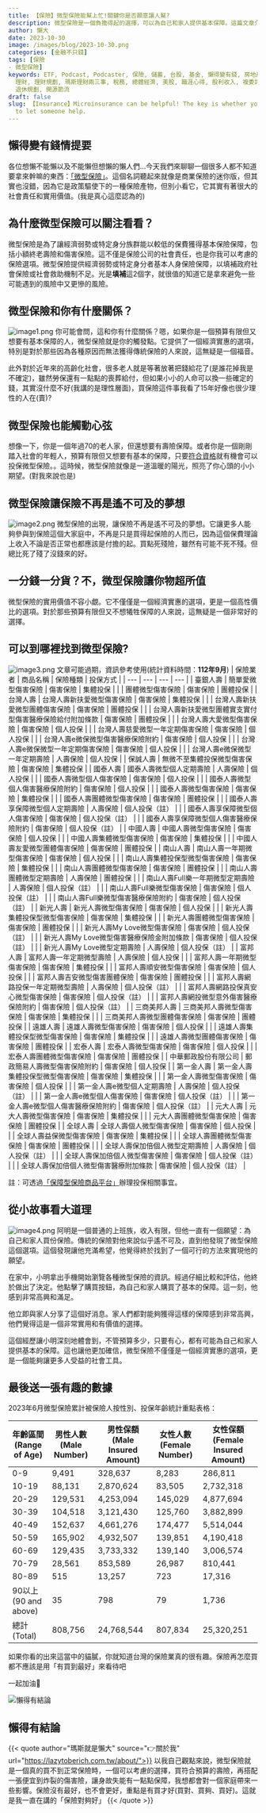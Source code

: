 ```yaml
---
title: 【保險】微型保險能幫上忙!關鍵你是否願意讓人幫?
description: 微型保險是一個負擔得起的選擇，可以為自己和家人提供基本保障。這篇文章介紹了一些微型保險的選項，並分享了一個普通上班族購買微型保險的故事。此外，還提供了2023年6月微型保險的統計數據。最後，文章結尾提到了一個關於微型保險的觀點，強調保險的重要性和選擇合適的保險。
author: 懶大
date: 2023-10-30
image: /images/blog/2023-10-30.png
categories: [金融不只錢]
tags: [保險
- 微型保險]
keywords: ETF, Podcast, Podcaster, 保險, 儲蓄, 台股, 基金, 懶得變有錢, 房地產, 投資, 投資理財, 支出, 收入, 月配息,
  理財, 理財規劃, 瑪斯理財兩三事, 稅務, 總體經濟, 美股, 職涯心得, 股利收入, 複委託, 記帳, 讀書心得, 財務規劃, 財商, 貸款, 資產配置,
  退休規劃, 開源節流
draft: false
slug: 【Insurance】Microinsurance can be helpful! The key is whether you are willing
  to let someone help.
---
```

## 懶得變有錢情提要

各位想懶不能懶以及不能懶但想懶的懶人們…今天我們來聊聊一個很多人都不知道要拿來幹嘛的東西：[「微型保險」](https://www.ib.gov.tw/ch/home.jsp?id=210&parentpath=0,8)。這個名詞聽起來就像是商業保險的迷你版，但其實也沒錯，因為它是政策驅使下的一種保險產物，但別小看它，它其實有著很大的社會責任和實用價值。(我是真心這麼認為的)



## 為什麼微型保險可以關注看看？

微型保險是為了讓經濟弱勢或特定身分族群能以較低的保費獲得基本保險保障，包括小額終老壽險和傷害保險。這不僅是保險公司的社會責任，也是你我可以考慮的保險選項。微型保險提供經濟弱勢或特定身分者基本人身保險保障，以填補政府社會保險或社會救助機制不足。光是**填補**這2個字，就很值的知道它是拿來避免一些可能遇到的風險中又更慘的風險。

## 微型保險**和你有什麼關係？**
![image1.png](image1.png)
你可能會問，這和你有什麼關係？嗯，如果你是一個預算有限但又想要有基本保障的人，微型保險就是你的觸發點。它提供了一個經濟實惠的選項，特別是對於那些因為各種原因而無法獲得傳統保險的人來說，這無疑是一個福音。

此外對於近年來的高齡化社會，很多老人就是等著放著把錢給花了(是誰花掉我是不確定)，雖然勞保還有一點點的喪葬給付，但如果小小的人命可以換一些確定的錢，其實沒什麼不好(我講的是理性層面)，買保險這件事我看了15年好像也很少理性的人在(賣)?

## 微型**保險也能觸動心弦**

想像一下，你是一個年過70的老人家，但還想要有壽險保障。或者你是一個剛剛踏入社會的年輕人，預算有限但又想要有基本的保障，只要[符合資格](https://www.ib.gov.tw/ch/home.jsp?id=210&parentpath=0,8)就有機會可以投保微型保險。。這時候，微型保險就像是一道溫暖的陽光，照亮了你心頭的小小期望。(對我來說也是)

## 微型保險讓**保險不再是遙不可及的夢想**
![image2.png](image2.png)
微型保險的出現，讓保險不再是遙不可及的夢想。它讓更多人能夠參與到保險這個大家庭中，不再是只是買得起保險的人而已，因為這個保費理論上收入不論是否正常也都應該是付擔的起。買點死殘險，雖然有可能不死不殘。但總比死了殘了沒錢來的好。

## 一分錢一分貨？不，微型保險讓你物超所值

微型保險的實用價值不容小覷。它不僅僅是一個經濟實惠的選項，更是一個高性價比的選項。對於那些預算有限但又不想犧牲保障的人來說，這無疑是一個非常好的選擇。

## 可以到哪裡找到微型保險?
![image3.png](image3.png)
文章可能過期，資訊參考使用(統計資料時間：**112年9月**)
| 保險業者 | 商品名稱 | 保險種類 | 投保方式 |
| --- | --- | --- | --- |
| 臺銀人壽 | 簡單愛微型傷害保險 | 傷害保險 | 集體投保 |
|  | 團體微型傷害保險 | 傷害保險 | 團體投保 |
| 台灣人壽 | 台灣人壽新扶愛微型傷害保險 | 傷害保險 | 集體投保 |
|  | 台灣人壽新扶愛微型團體傷害保險 | 傷害保險 | 團體投保 |
|  | 台灣人壽新扶愛微型團體實支實付型傷害醫療保險給付附加條款 | 傷害保險 | 團體投保 |
|  | 台灣人壽大愛微型傷害保險 | 傷害保險 | 個人投保 |
|  | 台灣人壽慈愛微型一年定期傷害保險 | 傷害保險 | 個人投保 |
|  | 台灣人壽e微保微型傷害醫療保險附約 | 傷害保險 | 個人投保 |
|  | 台灣人壽e微保微型一年定期傷害保險 | 傷害保險 | 個人投保 |
|  | 台灣人壽e微保微型一年定期壽險 | 人壽保險 | 個人投保 |
| 保誠人壽 | 無微不至集體投保微型傷害保險 | 傷害保險 | 集體投保 |
| 國泰人壽 | 國泰人壽微型個人定期壽險 | 人壽保險 | 個人投保 |
|  | 國泰人壽微型個人傷害保險 | 傷害保險 | 個人投保 |
|  | 國泰人壽微型個人傷害醫療保險附約 | 傷害保險 | 個人投保 |
|  | 國泰人壽微型傷害保險 | 傷害保險 | 集體投保 |
|  | 國泰人壽團體微型傷害保險 | 傷害保險 | 團體投保 |
|  | 國泰人壽享保障微型個人定期壽險 | 人壽保險 | 個人投保（註） |
|  | 國泰人壽享保障微型個人傷害保險 | 傷害保險 | 個人投保（註） |
|  | 國泰人壽享保障微型個人傷害醫療保險附約 | 傷害保險 | 個人投保（註） |
| 中國人壽 | 中國人壽微型傷害保險 | 傷害保險 | 個人投保 |
|  | 中國人壽集體微型傷害保險 | 傷害保險 | 集體投保 |
|  | 中國人壽友愛微型團體傷害保險 | 傷害保險 | 團體投保 |
| 南山人壽 | 南山人壽一年期微型傷害保險 | 傷害保險 | 個人投保 |
|  | 南山人壽集體投保型微型傷害保險 | 傷害保險 | 集體投保 |
|  | 南山人壽團體微型傷害保險 | 傷害保險 | 團體投保 |
|  | 南山人壽團體微型定期壽險 | 人壽保險 | 團體投保 |
|  | 南山人壽Full樂一年期微型定期壽險 | 人壽保險 | 個人投保（註） |
|  | 南山人壽Full樂微型傷害保險 | 傷害保險 | 個人投保（註） |
|  | 南山人壽Full樂微型傷害醫療保險附約 | 傷害保險 | 個人投保（註） |
| 新光人壽 | 新光人壽微型傷害保險 | 傷害保險 | 個人投保 |
|  | 新光人壽集體投保型微型傷害保險 | 傷害保險 | 集體投保 |
|  | 新光人壽團體微型傷害保險 | 傷害保險 | 團體投保 |
|  | 新光人壽My Love微型傷害保險 | 傷害保險 | 個人投保（註） |
|  | 新光人壽My Love微型傷害醫療保險金附加條款 | 傷害保險 | 個人投保（註） |
|  | 新光人壽My Love微型定期壽險 | 人壽保險 | 個人投保（註） |
| 富邦人壽 | 富邦人壽一年定期微型壽險 | 人壽保險 | 個人投保 |
|  | 富邦人壽一年期微型傷害保險 | 傷害保險 | 集體投保 |
|  | 富邦人壽順安微型傷害保險 | 傷害保險 | 個人投保 |
|  | 富邦人壽吉安微型傷害團體保險 | 傷害保險 | 團體投保 |
|  | 富邦人壽網路投保一年定期微型壽險 | 人壽保險 | 個人投保（註） |
|  | 富邦人壽網路投保真安心微型傷害保險 | 傷害保險 | 個人投保（註） |
|  | 富邦人壽網投微型意外傷害醫療保險附約 | 傷害保險 | 個人投保（註） |
| 三商美邦人壽 | 三商美邦人壽微型傷害保險 | 傷害保險 | 集體投保 |
|  | 三商美邦人壽微型團體傷害保險 | 傷害保險 | 團體投保 |
| 遠雄人壽 | 遠雄人壽微型傷害保險 | 傷害保險 | 個人投保 |
|  | 遠雄人壽集體投保型微型傷害保險 | 傷害保險 | 集體投保 |
|  | 遠雄人壽微型團體傷害保險 | 傷害保險 | 團體投保 |
| 宏泰人壽 | 宏泰人壽微型傷害保險 | 傷害保險 | 個人投保 |
|  | 宏泰人壽團體微型傷害保險 | 傷害保險 | 團體投保 |
| 中華郵政股份有限公司 | 郵政簡易人壽微型傷害保險附約 | 傷害保險 | 個人投保 |
| 第一金人壽 | 第一金人壽集體投保型微型傷害保險 | 傷害保險 | 集體投保 |
|  | 第一金人壽微型傷害保險 | 傷害保險 | 個人投保 |
|  | 第一金人壽e微型個人定期壽險 | 人壽保險 | 個人投保（註） |
|  | 第一金人壽e微型個人傷害保險 | 傷害保險 | 個人投保（註） |
|  | 第一金人壽e微型個人傷害醫療保險附約 | 傷害保險 | 個人投保（註） |
| 元大人壽 | 元大人壽微型傷害保險 | 傷害保險 | 集體投保 |
|  | 元大人壽團體微型傷害保險 | 傷害保險 | 團體投保 |
| 全球人壽 | 全球人壽個人微型傷害保險 | 傷害保險 | 個人投保 |
|  | 全球人壽益保微型傷害保險 | 傷害保險 | 集體投保 |
|  | 全球人壽團體微型傷害保險 | 傷害保險 | 團體投保 |
|  | 全球人壽保加倍個人微型定期壽險 | 人壽保險 | 個人投保（註） |
|  | 全球人壽保加倍個人微型傷害保險 | 傷害保險 | 個人投保（註） |
|  | 全球人壽保加倍個人微型傷害醫療附加條款 | 傷害保險 | 個人投保（註） |

註：可透過[「保障型保險商品平台」](https://www.fundrich.com.tw/event/pensionplatform/insurance.html)辦理投保相關事宜。

## 從小故事看大道理
![image4.png](image4.png)
阿明是一個普通的上班族，收入有限，但他一直有一個願望：為自己和家人買份保險。傳統的保險對他來說似乎遙不可及，直到他發現了微型保險這個選項。這個發現讓他充滿希望，他覺得終於找到了一個可行的方法來實現他的願望。

在家中，小明拿出手機開始瀏覽各種微型保險的資訊。經過仔細比較和評估，他終於做出了決定。他點擊了購買按鈕，為自己和家人購買了基本的保障。這一刻，他感到非常高興和滿足。

他立即與家人分享了這個好消息。家人們都對能夠獲得這樣的保障感到非常高興，他們覺得這是一個非常實用和有價值的選擇。

這個經歷讓小明深刻地體會到，不管預算多少，只要有心，都有可能為自己和家人提供基本的保障。這也讓他更加確信，微型保險不僅僅是一個經濟實惠的選項，更是一個能夠讓更多人受益的社會工具。

## 最後送一張有趣的數據

2023年6月微型保險累計被保險人按性別、投保年齡統計重點表格：

| 年齡區間 (Range of Age) | 男性人數 (Male Number) | 男性保額 (Male Insured Amount) | 女性人數 (Female Number) | 女性保額 (Female Insured Amount) |
| --- | --- | --- | --- | --- |
| 0-9 | 9,491 | 328,637 | 8,283 | 286,811 |
| 10-19 | 88,131 | 2,870,624 | 83,505 | 2,732,318 |
| 20-29 | 129,531 | 4,253,094 | 145,029 | 4,877,694 |
| 30-39 | 104,518 | 3,121,430 | 125,760 | 3,882,899 |
| 40-49 | 152,637 | 4,661,276 | 174,477 | 5,514,044 |
| 50-59 | 165,902 | 4,932,507 | 139,851 | 4,190,418 |
| 60-69 | 129,435 | 3,733,332 | 139,140 | 3,006,574 |
| 70-79 | 28,561 | 853,589 | 26,987 | 810,441 |
| 80-89 | 515 | 13,257 | 723 | 17,316 |
| 90以上 (90 and above) | 35 | 798 | 79 | 1,736 |
| 總計 (Total) | 808,756 | 24,768,544 | 807,834 | 25,320,251 |

如果你看的出來這當中的貓膩，你就知道台灣的保險業真的很有趣。保險再怎麼買都不應該是用「有買到最好」來看待吧

一起加油🙂

![懶得有結論](/images/blog/lazytobeconclude.svg)
## 懶得有結論

{{< quote author="瑪斯就是懶大" source="👉關於我" url="https://lazytoberich.com.tw/about/">}}
以我自己觀點來說，微型保險就是一個真的買不到正常保險時，一個可以考慮的選擇，買符合預算的壽險，再搭配一張便宜到炸裂的傷害險，讓身故失能有一點點保障，我想都會對一個家庭帶來一些影響。保險沒有最好，也不會更好，重點是有買才好(買對、買夠、買好)。這就是我一直在講的「保險對夠好」
{{< /quote >}}
